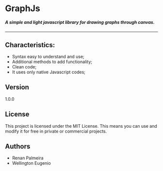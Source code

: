 # GraphJs

##### A simple and light javascript library for drawing graphs through canvas.
---

## Characteristics:

- Syntax easy to understand and use;
- Additional methods to add functionality;
- Clean code;
- It uses only native Javascript codes;

## Version

1.0.0

## License

This project is licensed under the MIT License. This means you can use and modify it for free in private or commercial projects.

## Authors

- Renan Palmeira
- Wellington Eugenio